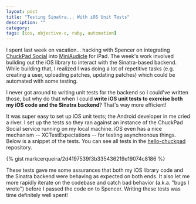 ```yaml
---
layout: post
title: "Testing Sinatra... With iOS Unit Tests"
description: ""
category: 
tags: [ios, objective-c, ruby, automation]
---
```


I spent last week on vacation... hacking with Spencer on integrating [ChuckPad Social][1] into [MiniAudicle][2] for iPad. The week's work involved building out the iOS library to interact with the Sinatra-based backend. While building that, I realized I was doing a lot of repetitive tasks (e.g. creating a user, uploading patches, updating patches) which could be automated with some testing.

I never got around to writing unit tests for the backend so I could've written those, but why do that when I could **write iOS unit tests to exercise both my iOS code and the Sinatra backend**? That's way more efficient!

It was super easy to set up iOS unit tests; the Android developer in me cried a river. I set up the tests so they ran against an instance of the ChuckPad Social service running on my local machine. iOS even has a nice mechanism -- XCTestExpectations -- for testing asynchronous things. Below is a snippet of the tests. You can see all tests in the [hello-chuckpad][3] repository.

{% gist markcerqueira/2d4197539f3b335436219e19074c8186 %}

These tests gave me some assurances that both my iOS library code and the Sinatra backend were behaving as expected on both ends. It also let me more rapidly iterate on the codebase and catch bad behavior (a.k.a. "bugs I wrote") before I passed the code on to Spencer. Writing these tests was time definitely well spent!

[1]: https://github.com/markcerqueira/chuckpad-social
[2]: http://audicle.cs.princeton.edu/mini/
[3]: https://github.com/markcerqueira/hello-chuckpad/tree/master/unit-tests